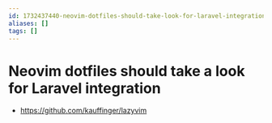 ```yaml
---
id: 1732437440-neovim-dotfiles-should-take-look-for-laravel-integration
aliases: []
tags: []
---
```


# Neovim dotfiles should take a look for Laravel integration

- https://github.com/kauffinger/lazyvim
